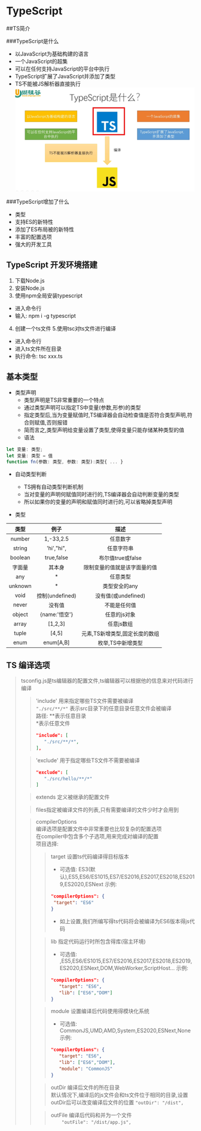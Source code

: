 # TypeScript

##TS简介

###TypeScript是什么

- 以JavaScript为基础构建的语言
- 一个JavaScript的超集
- 可以在任何支持JavaScript的平台中执行
- TypeScript扩展了JavaScript并添加了类型
- TS不能被JS解析器直接执行
![TS是什么](./mark_imgs/img.png)

###TypeScript增加了什么

- 类型
- 支持ES的新特性
- 添加了ES布局被的新特性
- 丰富的配置选项
- 强大的开发工具

## TypeScript 开发环境搭建

1. 下载Node.js
2. 安装Node.js
3. 使用npm全局安装typescript
- 进入命令行
- 输入: npm i -g typescript
4. 创建一个ts文件
5.使用tsc对ts文件进行编译
- 进入命令行
- 进入ts文件所在目录
- 执行命令: tsc xxx.ts


## 基本类型

- 类型声明
    - 类型声明是TS非常重要的一个特点
    - 通过类型声明可以指定TS中变量(参数,形参)的类型
    - 指定类型后,当为变量赋值时,TS编译器会自动检查值是否符合类型声明,符合则赋值,否则报错
    - 简而言之,类型声明给变量设置了类型,使得变量只能存储某种类型的值
    - 语法
  
```typescript
let 变量: 类型;
let 变量: 类型 = 值
function fn(参数: 类型, 参数: 类型):类型{ ... }
```         


- 自动类型判断
    - TS拥有自动类型判断机制
    - 当对变量的声明何赋值同时进行的,TS编译器会自动判断变量的类型
    - 所以如果你的变量的声明和赋值同时进行的,可以省略掉类型声明
    
- 类型

| 类型 | 例子 | 描述|
|:---:|:---:|:---:|
| number | 1,-33,2.5 | 任意数字 |
| string| 'hi',"hi", | 任意字符串 |
| boolean | true,false | 布尔值true或false |
| 字面量 | 其本身 | 限制变量的值就是该字面量的值 |
| any | *  | 任意类型 |
| unknown | * | 类型安全的any |
| void | 控制(undefined) | 没有值(或undefined) |
| never | 没有值 | 不能是任何值 |
| object | {name:'悟空'} | 任意的js对象 |
| array | [1,2,3] | 任意js数组 |
| tuple | [4,5] | 元素,TS新增类型,固定长度的数组 |
| enum | enum[A,B] | 枚举,TS中新增类型 |


## TS 编译选项
> tsconfig.js是ts编辑器的配置文件,ts编辑器可以根据他的信息来对代码进行编译
> > 'include' 用来指定哪些TS文件需要被编译  
> >  `"./src/**/*"` 表示src目录下的任意目录任意文件会被编译  
> > 路径: **表示任意目录  
> >      *表示任意文件
> >```json     
> > "include": [
> >    "./src/**/*",
> > ],
> >```
> 
> > 'exclude' 用于指定哪些TS文件不需要被编译  
> > ```json
> > "exclude": [
> >    "./src/hello/**/*"
> > ]
> >```
>
> > extends 定义被继承的配置文件
> 
> > files指定被编译文件的列表,只有需要编译的文件少时才会用到
> 
> > compilerOptions  
> > 编译选项是配置文件中非常重要也比较复杂的配置选项  
> > 在compiler中包含多个子选项,用来完成对编译的配置  
> >  项目选择: 
> > > target 设置ts代码编译得目标版本  
> > >  - 可选值: ES3(默认),ES5,ES6/ES1015,ES7/ES2016,ES2017,ES2018,ES2019,ES2020,ESNext
> > > 示例:
> > > ```json
> > > "compilerOptions": {
> > >  "target": "ES6"
> > > }
> > > ```
> > > - 如上设置,我们所编写得ts代码将会被编译为ES6版本得js代码
> >
> > > lib 指定代码运行时所包含得库(宿主环境)  
> > > - 可选值: ,ES5,ES6/ES1015,ES7/ES2016,ES2017,ES2018,ES2019,ES2020,ESNext,DOM,WebWorker,ScriptHost...
> > > 示例:
> > > ```json
> > > "compilerOptions": {
> > >    "target": "ES6",
> > >    "lib": ["ES6","DOM"]
> > > }
> > > ```
> > 
> > > module 设置编译后代码使用得模块化系统  
> > > - 可选值: CommonJS,UMD,AMD,System,ES2020,ESNext,None
> > > 示例:
> > > ```json
> > > "compilerOptions": {
> > >    "target": "ES6",
> > >    "lib": ["ES6","DOM"],
> > >    "module": "CommonJS"
> > > }
> > >```
> > 
> > > outDir 编译后文件的所在目录  
> > > 默认情况下,编译后的js文件会和ts文件位于相同的目录,设置outDir后可以改变编译后文件的位置
> > > `"outDir": "/dist",`
> > 
> > > outFile 编译后代码和并为一个文件  
> > > `    "outFile": "/dist/app.js",`
> >
> > >
> > >
> > >
> > >
> > >
> > >
> > >